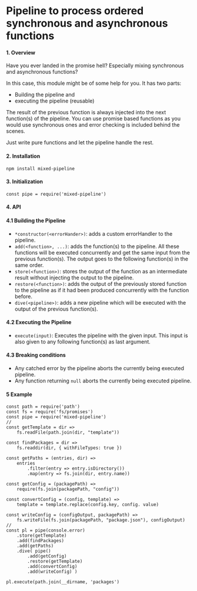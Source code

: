 # Pipeline to process ordered synchronous and asynchronous functions

#### 1. Overview

Have you ever landed in the promise hell? Especially mixing synchronous and asynchronous functions?

In this case, this module might be of some help for you.
It has two parts:
- Building the pipeline and
- executing the pipeline (reusable)

The result of the previous function is always injected into the next function(s) of the pipeline.
You can use promise based functions as you would use synchronous ones and error checking is included behind the scenes.

Just write pure functions and let the pipeline handle the rest.

#### 2. Installation

`npm install mixed-pipeline`

#### 3. Initialization

`const pipe = require('mixed-pipeline')`

#### 4. API
#### 4.1 Building the Pipeline
- `*constructor(<errorHander>)`: adds a custom errorHandler to the pipeline.
- `add(<function>, ...)`: adds the function(s) to the pipeline. All these functions will be executed concurrently and get the same input from the previous function(s). The output goes to the following function(s) in the same order.
- `store(<function>)`: stores the output of the function as an intermediate result without injecting the output to the pipeline.
- `restore(<function>)`: adds the output of the previously stored function to the pipeline as if it had been produced concurrently with the function before.
- `dive(<pipeline>)`: adds a new pipeline which will be executed with the output of the previous function(s).

#### 4.2 Executing the Pipeline
- `execute(input)`: Executes the pipeline with the given input. This input is also given to any following function(s) as last argument.

#### 4.3 Breaking conditions
- Any catched error by the pipeline aborts the currently being executed pipeline.
- Any function returning `null` aborts the currently being executed pipeline.

#### 5 Example
```
const path = require('path')
const fs = require('fs/promises')
const pipe = require('mixed-pipeline')
//
const getTemplate = dir =>
    fs.readFile(path.join(dir, "template"))

const findPackages = dir =>
    fs.readdir(dir, { withFileTypes: true })

const getPaths = (entries, dir) =>
	entries
		.filter(entry => entry.isDirectory())
		.map(entry => fs.join(dir, entry.name))

const getConfig = (packagePath) =>
    require(fs.join(packagePath, "config"))

const convertConfig = (config, template) =>
	template = template.replace(config.key, config. value)

const writeConfig = (configOutput, packagePath) =>
	fs.writeFile(fs.join(packagePath, "package.json"), configOutput)
//
const pl = pipe(console.error)
    .store(getTemplate)
    .add(findPackages)
    .add(getPaths)
    .dive( pipe()
        .add(getConfig)
        .restore(getTemplate)
        .add(convertConfig)
        .add(writeConfig) )

pl.execute(path.join(__dirname, 'packages')


```

